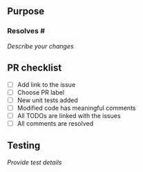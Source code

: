 ## Purpose
### Resolves #<!--- insert your issue number here -->

_Describe your changes_

## PR checklist
- [ ] Add link to the issue
- [ ] Choose PR label
- [ ] New unit tests added
- [ ] Modified code has meaningful comments
- [ ] All TODOs are linked with the issues
- [ ] All comments are resolved

## Testing
_Provide test details_
